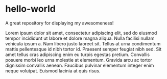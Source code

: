 # hello-world
A great repository for displaying my awesomeness!

Lorem ipsum dolor sit amet, consectetur adipiscing elit, sed do eiusmod tempor incididunt ut labore et dolore magna aliqua.
Nulla facilisi nullam vehicula ipsum a.
Nam libero justo laoreet sit.
Tellus at urna condimentum mattis pellentesque id nibh tortor id.
Praesent semper feugiat nibh sed.
Sit amet tellus cras adipiscing enim eu turpis egestas pretium.
Convallis posuere morbi leo urna molestie at elementum.
Gravida arcu ac tortor dignissim convallis aenean.
Faucibus pulvinar elementum integer enim neque volutpat.
Euismod lacinia at quis risus.
